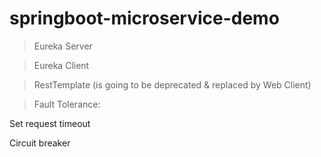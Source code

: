 # springboot-microservice-demo

> Eureka Server

> Eureka Client

> RestTemplate (is going to be deprecated & replaced by Web Client)

> Fault Tolerance:

  Set request timeout
  
  Circuit breaker
